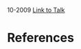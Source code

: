 

10-2009
[Link to Talk](https://www.churchofjesuschrist.org/study/general-conference/2009/10/relief-society-session?lang=eng)



# References
